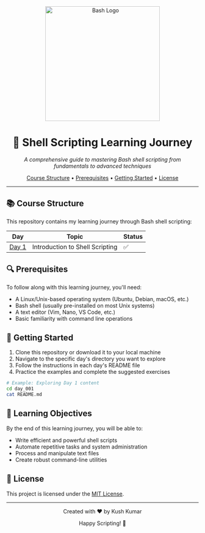 <div align="center">
  <img src="https://raw.githubusercontent.com/odb/official-bash-logo/master/assets/Logos/Identity/PNG/BASH_logo-transparent-bg-color.png" alt="Bash Logo" width="300px">
  <h1>🚀 Shell Scripting Learning Journey</h1>
  <p><em>A comprehensive guide to mastering Bash shell scripting from fundamentals to advanced techniques</em></p>
</div>

<p align="center">
  <a href="#course-structure">Course Structure</a> •
  <a href="#prerequisites">Prerequisites</a> •
  <a href="#getting-started">Getting Started</a> •
  <a href="#license">License</a>
</p>

---

## 📚 Course Structure

This repository contains my learning journey through Bash shell scripting:

| Day | Topic | Status |
|-----|-------|--------|
| [Day 1](./day_001/) | Introduction to Shell Scripting | ✅ |

## 🔍 Prerequisites

To follow along with this learning journey, you'll need:

- A Linux/Unix-based operating system (Ubuntu, Debian, macOS, etc.)
- Bash shell (usually pre-installed on most Unix systems)
- A text editor (Vim, Nano, VS Code, etc.)
- Basic familiarity with command line operations

## 🚀 Getting Started

1. Clone this repository or download it to your local machine
2. Navigate to the specific day's directory you want to explore
3. Follow the instructions in each day's README file
4. Practice the examples and complete the suggested exercises

```bash
# Example: Exploring Day 1 content
cd day_001
cat README.md
```

## 🎯 Learning Objectives

By the end of this learning journey, you will be able to:

- Write efficient and powerful shell scripts
- Automate repetitive tasks and system administration
- Process and manipulate text files
- Create robust command-line utilities

## 📝 License

This project is licensed under the [MIT License](LICENSE).

---

<div align="center">
  <p>Created with ❤️ by Kush Kumar</p>
  <p>Happy Scripting! 🐧</p>
</div>
